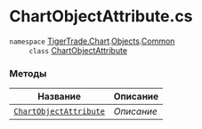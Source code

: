 
# ChartObjectAttribute.cs
`namespace` [TigerTrade.Chart](../../../../TigerTrade.Chart.md).[Objects](../../../../TigerTrade.Chart/Objects.md).[Common](../../../../TigerTrade.Chart/Objects/Common.md)  
&nbsp;&nbsp;&nbsp;&nbsp;&nbsp;&nbsp;&nbsp;&nbsp;&nbsp;`class` [ChartObjectAttribute](../ChartObjectAttribute.cs.md)

### Методы
| Название | Описание |
| --- | --- |
| [`ChartObjectAttribute`](./Методы/ChartObjectAttribute.md) | *Описание* |
